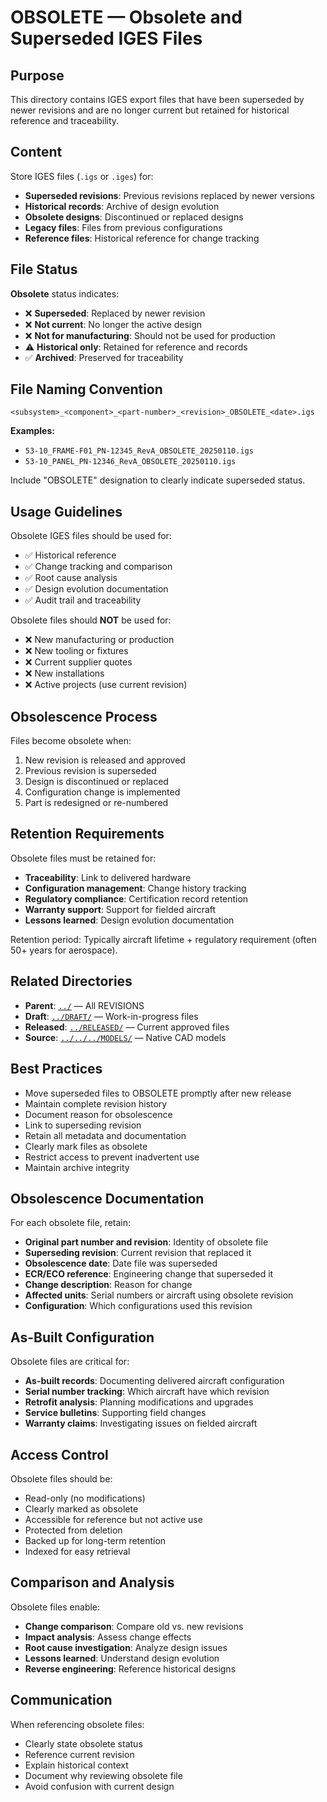 # OBSOLETE — Obsolete and Superseded IGES Files

## Purpose

This directory contains IGES export files that have been superseded by newer revisions and are no longer current but retained for historical reference and traceability.

## Content

Store IGES files (`.igs` or `.iges`) for:
- **Superseded revisions**: Previous revisions replaced by newer versions
- **Historical records**: Archive of design evolution
- **Obsolete designs**: Discontinued or replaced designs
- **Legacy files**: Files from previous configurations
- **Reference files**: Historical reference for change tracking

## File Status

**Obsolete** status indicates:
- ❌ **Superseded**: Replaced by newer revision
- ❌ **Not current**: No longer the active design
- ❌ **Not for manufacturing**: Should not be used for production
- ⚠️ **Historical only**: Retained for reference and records
- ✅ **Archived**: Preserved for traceability

## File Naming Convention

```
<subsystem>_<component>_<part-number>_<revision>_OBSOLETE_<date>.igs
```

**Examples:**
- `53-10_FRAME-F01_PN-12345_RevA_OBSOLETE_20250110.igs`
- `53-10_PANEL_PN-12346_RevA_OBSOLETE_20250110.igs`

Include "OBSOLETE" designation to clearly indicate superseded status.

## Usage Guidelines

Obsolete IGES files should be used for:
- ✅ Historical reference
- ✅ Change tracking and comparison
- ✅ Root cause analysis
- ✅ Design evolution documentation
- ✅ Audit trail and traceability

Obsolete files should **NOT** be used for:
- ❌ New manufacturing or production
- ❌ New tooling or fixtures
- ❌ Current supplier quotes
- ❌ New installations
- ❌ Active projects (use current revision)

## Obsolescence Process

Files become obsolete when:
1. New revision is released and approved
2. Previous revision is superseded
3. Design is discontinued or replaced
4. Configuration change is implemented
5. Part is redesigned or re-numbered

## Retention Requirements

Obsolete files must be retained for:
- **Traceability**: Link to delivered hardware
- **Configuration management**: Change history tracking
- **Regulatory compliance**: Certification record retention
- **Warranty support**: Support for fielded aircraft
- **Lessons learned**: Design evolution documentation

Retention period: Typically aircraft lifetime + regulatory requirement (often 50+ years for aerospace).

## Related Directories

- **Parent**: [`../`](../) — All REVISIONS
- **Draft**: [`../DRAFT/`](../DRAFT/) — Work-in-progress files
- **Released**: [`../RELEASED/`](../RELEASED/) — Current approved files
- **Source**: [`../../../MODELS/`](../../../MODELS/) — Native CAD models

## Best Practices

- Move superseded files to OBSOLETE promptly after new release
- Maintain complete revision history
- Document reason for obsolescence
- Link to superseding revision
- Retain all metadata and documentation
- Clearly mark files as obsolete
- Restrict access to prevent inadvertent use
- Maintain archive integrity

## Obsolescence Documentation

For each obsolete file, retain:
- **Original part number and revision**: Identity of obsolete file
- **Superseding revision**: Current revision that replaced it
- **Obsolescence date**: Date file was superseded
- **ECR/ECO reference**: Engineering change that superseded it
- **Change description**: Reason for change
- **Affected units**: Serial numbers or aircraft using obsolete revision
- **Configuration**: Which configurations used this revision

## As-Built Configuration

Obsolete files are critical for:
- **As-built records**: Documenting delivered aircraft configuration
- **Serial number tracking**: Which aircraft have which revision
- **Retrofit analysis**: Planning modifications and upgrades
- **Service bulletins**: Supporting field changes
- **Warranty claims**: Investigating issues on fielded aircraft

## Access Control

Obsolete files should be:
- Read-only (no modifications)
- Clearly marked as obsolete
- Accessible for reference but not active use
- Protected from deletion
- Backed up for long-term retention
- Indexed for easy retrieval

## Comparison and Analysis

Obsolete files enable:
- **Change comparison**: Compare old vs. new revisions
- **Impact analysis**: Assess change effects
- **Root cause investigation**: Analyze design issues
- **Lessons learned**: Understand design evolution
- **Reverse engineering**: Reference historical designs

## Communication

When referencing obsolete files:
- Clearly state obsolete status
- Reference current revision
- Explain historical context
- Document why reviewing obsolete file
- Avoid confusion with current design
